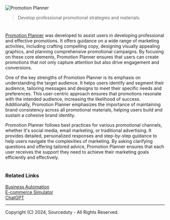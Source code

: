 ![Promotion Planner](https://github.com/user-attachments/assets/f6daee0e-c568-4257-af82-73838c43b744)

> Develop professional promotional strategies and materials.

#

[Promotion Planner]() was developed to assist users in developing professional and effective promotions. It offers guidance on a wide range of marketing activities, including crafting compelling copy, designing visually appealing graphics, and planning comprehensive promotional campaigns. By focusing on these core elements, Promotion Planner ensures that users can create promotions that not only capture attention but also drive engagement and conversions.

One of the key strengths of Promotion Planner is its emphasis on understanding the target audience. It helps users identify and segment their audience, tailoring messages and designs to meet their specific needs and preferences. This user-centric approach ensures that promotions resonate with the intended audience, increasing the likelihood of success. Additionally, Promotion Planner emphasizes the importance of maintaining brand consistency across all promotional materials, helping users build and sustain a cohesive brand identity.

Promotion Planner follows best practices for various promotional channels, whether it's social media, email marketing, or traditional advertising. It provides detailed, personalized responses and step-by-step guidance to help users navigate the complexities of marketing. By asking clarifying questions and offering tailored advice, Promotion Planner ensures that each user receives the support they need to achieve their marketing goals efficiently and effectively.

#
### Related Links

[Business Automation](https://chat.openai.com/g/g-Y2GamnRIL-business-automation)
<br>
[E-commerce Simulator](https://chatgpt.com/g/g-OzfrZnCTe-e-commerce-simulator)
<br>
[ChatGPT](https://github.com/sourceduty/ChatGPT)

***
Copyright (C) 2024, Sourceduty - All Rights Reserved.
